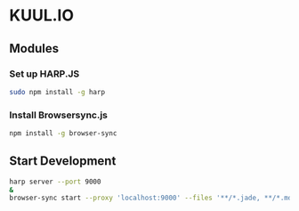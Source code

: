 # KUUL.IO
## Modules

### Set up HARP.JS
```BASH
sudo npm install -g harp
```

### Install Browsersync.js
```BASH
npm install -g browser-sync
```

## Start Development
```BASH
harp server --port 9000
&
browser-sync start --proxy 'localhost:9000' --files '**/*.jade, **/*.md, **/*.less'
```